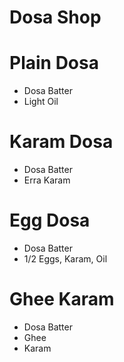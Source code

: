# Dosa Shop

# Plain Dosa
* Dosa Batter
* Light Oil

# Karam Dosa
* Dosa Batter
* Erra Karam

# Egg Dosa
* Dosa Batter
* 1/2 Eggs, Karam, Oil

# Ghee Karam
* Dosa Batter
* Ghee
* Karam
